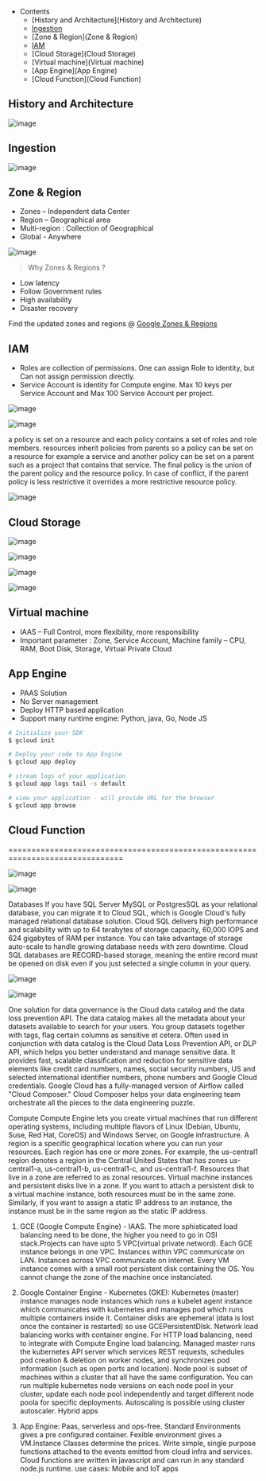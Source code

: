 - Contents 
  - [History and Architecture](History and Architecture)
  - [Ingestion](Ingestion)
  - [Zone & Region](Zone & Region)
  - [IAM](IAM)
  - [Cloud Storage](Cloud Storage)
  - [Virtual machine](Virtual machine)
  - [App Engine](App Engine)
  - [Cloud Function](Cloud Function)

## History and Architecture

![image](https://user-images.githubusercontent.com/19702456/222905593-f0e0471b-def3-4df9-9e1a-38394d5e74ec.png)

## Ingestion

![image](https://user-images.githubusercontent.com/19702456/222907236-509e4398-71aa-4aae-b5d9-1c5ce4a3a116.png)

## Zone & Region
- Zones – Independent data Center
- Region – Geographical area
- Multi-region : Collection of Geographical
- Global - Anywhere

![image](https://user-images.githubusercontent.com/19702456/222907494-543244ac-2303-470b-8db1-240333a0c5e4.png)

> Why Zones & Regions ?
- Low latency
- Follow Government rules
- High availability
- Disaster recovery

Find the updated zones and regions @ [Google Zones & Regions](https://cloud.google.com/about/locations)

## IAM

- Roles are collection of permissions. One can assign Role to identity, but Can not assign permission directly.
- Service Account is identity for Compute engine. Max 10 keys per Service Account and Max 100 Service Account per project.


![image](https://user-images.githubusercontent.com/19702456/222914917-7c47e20e-2520-493c-adb9-4ac360901a94.png)

![image](https://user-images.githubusercontent.com/19702456/222914943-ce2666bf-cd5b-4db0-a075-62d0f2bf081a.png)



a policy is set on a resource and each policy contains a set of roles and role members.  resources inherit policies from parents so a policy can be set on a resource for example a service and another policy can be set on a parent such as a project that contains that service. The final policy is the union of the parent policy and the resource policy. In case of conflict, if the parent policy is less restrictive it overrides a more restrictive resource policy. 

![image](https://user-images.githubusercontent.com/19702456/222905653-00cbff0f-1444-44f9-9eee-9b47bc93f32b.png)

## Cloud Storage

![image](https://user-images.githubusercontent.com/19702456/222907142-7afd4075-0ca9-40a0-a7cf-973eb2ab2672.png)

![image](https://user-images.githubusercontent.com/19702456/222905632-043fd232-cb69-40b4-8e17-f2915877e2ce.png)

![image](https://user-images.githubusercontent.com/19702456/222908272-a6bb9bcf-9fcc-4dcf-9ff3-3476f4b6221d.png)

![image](https://user-images.githubusercontent.com/19702456/222908281-cb761edb-11df-4bc7-b653-d2b2475f53c6.png)

## Virtual machine
- IAAS – Full Control, more flexibility, more responsibility
- Important parameter : Zone, Service Account, Machine family – CPU, RAM, Boot Disk, Storage, Virtual Private Cloud

## App Engine
- PAAS Solution
- No Server management
- Deploy HTTP based application
- Support many runtime engine: Python, java, Go, Node JS

```bash
# Initialize your SDK
$ gcloud init

# Deploy your code to App Engine 
$ gcloud app deploy

# stream logs of your application
$ gcloud app logs tail -s default

# view your application - will provide URL for the browser
$ gcloud app browse
```

## Cloud Function


===============================================================================

![image](https://user-images.githubusercontent.com/19702456/222905584-a8066c4c-df25-412b-9854-e9094c29fd5b.png)




![image](https://user-images.githubusercontent.com/19702456/222905595-4d6ad300-4175-440e-b251-ba255316fd56.png)

Databases
If you have SQL Server MySQL or PostgresSQL as your relational database, you can migrate it to Cloud SQL, which is Google Cloud's fully managed relational database solution. Cloud SQL delivers high performance and scalability with up to 64 terabytes of storage capacity, 60,000 IOPS and 624 gigabytes of RAM per instance. You can take advantage of storage auto-scale to handle growing database needs with zero downtime. Cloud SQL databases are RECORD-based storage, meaning the entire record must be opened on disk even if you just selected a single column in your query.

![image](https://user-images.githubusercontent.com/19702456/222905623-6162f053-9a23-4a80-ba81-60bc9479af57.png)

![image](https://user-images.githubusercontent.com/19702456/222905629-28a9470d-d786-4baa-b8c9-1e4ee160476c.png)




One solution for data governance is the Cloud data catalog and the data loss prevention API. The data catalog makes all the metadata about your datasets available to search for your users. You group datasets together with tags, flag certain columns as sensitive et cetera. Often used in conjunction with data catalog is the Cloud Data Loss Prevention API, or DLP API, which helps you better understand and manage sensitive data. It provides fast, scalable classification and reduction for sensitive data elements like credit card numbers, names, social security numbers, US and selected international identifier numbers, phone numbers and Google Cloud credentials.
Google Cloud has a fully-managed version of Airflow called "Cloud Composer." Cloud Composer helps your data engineering team orchestrate all the pieces to the data engineering puzzle. 





Compute
Compute Engine lets you create virtual machines that run different operating systems, including multiple flavors of Linux (Debian, Ubuntu, Suse, Red Hat, CoreOS) and Windows Server, on Google infrastructure. A region is a specific geographical location where you can run your resources. Each region has one or more zones. For example, the us-central1 region denotes a region in the Central United States that has zones us-central1-a, us-central1-b, us-central1-c, and us-central1-f. Resources that live in a zone are referred to as zonal resources. Virtual machine instances and persistent disks live in a zone. If you want to attach a persistent disk to a virtual machine instance, both resources must be in the same zone. Similarly, if you want to assign a static IP address to an instance, the instance must be in the same region as the static IP address.
1. GCE (Google Compute Engine) - IAAS. The more sphisticated load balancing need to be done, the higher you need to go in OSI stack.Projects can have upto 5 VPC(virtual private netword). Each GCE instance belongs in one VPC. Instances within VPC communicate on LAN. Instances across VPC communicate on internet. Every VM instance comes with a small root persistent disk containing the OS. You cannot change the zone of the machine once instanciated. 

2. Google Container Engine - Kubernetes (GKE): Kubernetes (master) instance manages node instances which runs a kubelet agent instance which communicates with kubernetes and manages pod which runs multiple containers inside it. Container disks are ephemeral (data is lost once the container is restarted) so use GCEPersistentDIsk. Network load balancing works with container engine. For HTTP load balancing, need to integrate with Compute Engine load balancing. Managed master runs the kubernetes API server which services REST requests, schedules pod creation & deletion on worker nodes, and synchronizes pod information (such as open ports and location). Node pool is subset of machines within a cluster that all have the same configuration. You can run multiple kubernetes node versions on each node pool in your cluster, update each node pool independently and target different node poola for specific deployments. Autoscaling is possible using cluster autoscaler. Hybrid apps

3. App Engine: Paas, serverless and ops-free. Standard Environments gives a pre configured container. Fexible environment gives a VM.Instance Classes determine the prices. Write simple, single purpose functions attached to the events emitted from cloud infra and services. Cloud functions are written in javascript and can run in any standard node.js runtime. use cases: Mobile and IoT apps



